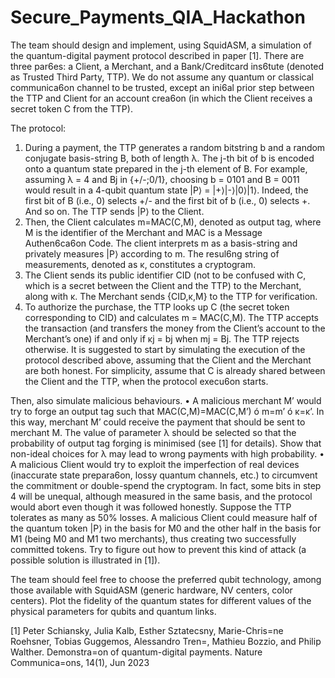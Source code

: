 # Secure_Payments_QIA_Hackathon

The team should design and implement, using SquidASM, a simulation of the quantum-digital payment
protocol described in paper [1].
There are three par6es: a Client, a Merchant, and a Bank/Creditcard ins6tute (denoted as Trusted Third
Party, TTP). We do not assume any quantum or classical communica6on channel to be trusted, except
an ini6al prior step between the TTP and Client for an account crea6on (in which the Client receives a
secret token C from the TTP).

The protocol:
1. During a payment, the TTP generates a random bitstring b and a random conjugate basis-string B, both of length λ. The j-th bit of b is encoded onto a quantum state prepared in the j-th element of B. For example, assuming λ = 4 and Bj in {+/-;0/1}, choosing b = 0101 and B = 0011 would result in a 4-qubit quantum state |P⟩ = |+⟩|-⟩|0⟩|1⟩. Indeed, the first bit of B (i.e., 0) selects +/- and the first bit of b (i.e., 0) selects +. And so on. The TTP sends |P⟩ to the Client.
2. Then, the Client calculates m=MAC(C,M), denoted as output tag, where M is the identifier of the Merchant and MAC is a Message Authen6ca6on Code. The client interprets m as a basis-string and privately measures |P⟩ according to m. The resul6ng string of measurements, denoted as κ, constitutes a cryptogram.
3. The Client sends its public identifier CID (not to be confused with C, which is a secret between the Client and the TTP) to the Merchant, along with κ. The Merchant sends {CID,κ,M} to the TTP for verification.
4. To authorize the purchase, the TTP looks up C (the secret token corresponding to CID) and calculates m = MAC(C,M). The TTP accepts the transaction (and transfers the money from the Client’s account to the Merchant’s one) if and only if κj = bj when mj = Bj. The TTP rejects otherwise.
It is suggested to start by simulating the execution of the protocol described above, assuming that the Client and the Merchant are both honest. For simplicity, assume that C is already shared between the Client and the TTP, when the protocol execu6on starts.

Then, also simulate malicious behaviours.
• A malicious merchant M’ would try to forge an output tag such that MAC(C,M)=MAC(C,M’) ó m=m’ ó κ=κ’. In this way, merchant M’ could receive the payment that should be sent to merchant M. The value of parameter λ should be selected so that the probability of output tag forging is minimised (see [1] for details). Show that non-ideal choices for λ may lead to wrong payments with high probability.
• A malicious Client would try to exploit the imperfection of real devices (inaccurate state prepara6on, lossy quantum channels, etc.) to circumvent the commitment or double-spend the cryptogram. In fact, some bits in step 4 will be unequal, although measured in the same basis, and the protocol would abort even though it was followed honestly. Suppose the TTP tolerates as many as 50% losses. A malicious Client could measure half of the quantum token |P⟩ in the basis for M0 and the other half in the basis for M1 (being M0 and M1 two merchants), thus creating two successfully committed tokens. Try to figure out how to prevent this kind of attack (a possible solution is illustrated in [1]).

The team should feel free to choose the preferred qubit technology, among those available with SquidASM (generic hardware, NV centers, color centers). Plot the fidelity of the quantum states for different values of the physical parameters for qubits and quantum links.


[1] Peter Schiansky, Julia Kalb, Esther Sztatecsny, Marie-Chris=ne Roehsner, Tobias Guggemos, Alessandro Tren=,
Mathieu Bozzio, and Philip Walther. Demonstra=on of quantum-digital payments. Nature Communica=ons,
14(1), Jun 2023
